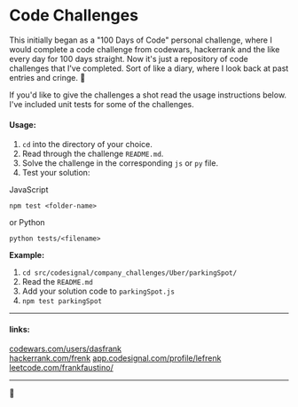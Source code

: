 # Code Challenges


This initially began as a "100 Days of Code" personal challenge, where I would complete a code challenge from codewars, hackerrank and the like every day for 100 days straight. Now it's just a repository of code challenges that I've completed. Sort of like a diary, where I look back at past entries and cringe. 😬

If you'd like to give the challenges a shot read the usage instructions below. I've included unit tests for some of the challenges.

#### Usage:

1. `cd` into the directory of your choice.  
2. Read through the challenge `README.md`.  
3. Solve the challenge in the corresponding `js` or `py` file.
4. Test your solution:

JavaScript
```
npm test <folder-name>
```
or Python
```
python tests/<filename>
```

**Example:**

1. `cd src/codesignal/company_challenges/Uber/parkingSpot/`
2. Read the `README.md`  
3. Add your solution code to `parkingSpot.js`
4. `npm test parkingSpot`

<hr>

#### links:
[codewars.com/users/dasfrank](https://www.codewars.com/users/dasfrank)\
[hackerrank.com/frenk](https://www.hackerrank.com/frenk)
[app.codesignal.com/profile/lefrenk](https://app.codesignal.com/profile/lefrenk)
[leetcode.com/frankfaustino/](https://leetcode.com/frankfaustino/)
<hr>

👋
